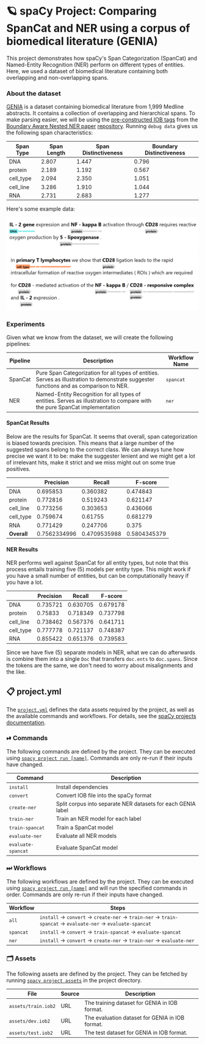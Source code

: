 <!-- SPACY PROJECT: AUTO-GENERATED DOCS START (do not remove) -->

# 🪐 spaCy Project: Comparing SpanCat and NER using a corpus of biomedical literature (GENIA)

This project demonstrates how spaCy's Span Categorization (SpanCat) and
Named-Entity Recognition (NER) perform on different types of entities. Here, we used
a dataset of biomedical literature containing both overlapping and non-overlapping spans.

### About the dataset

[GENIA](http://www.geniaproject.org/genia-corpus) is a dataset containing
biomedical literature from 1,999 Medline abstracts. It contains a collection
of overlapping and hierarchical spans. To make parsing easier, we will be
using the [pre-constructed IOB
tags](https://github.com/thecharm/boundary-aware-nested-ner/blob/master/Our_boundary-aware_model/data/genia)
from the [Boundary Aware Nested NER
paper](https://aclanthology.org/D19-1034/)
[repository](https://github.com/thecharm/boundary-aware-nested-ner/). Running `debug data` gives us the
following span characteristics:

| Span Type | Span Length | Span Distinctiveness | Boundary Distinctiveness |
|-----------|-------------|----------------------|--------------------------|
| DNA       | 2.807       | 1.447                | 0.796                    |
| protein   | 2.189       | 1.192                | 0.567                    |
| cell_type | 2.094       | 2.350                | 1.051                    |
| cell_line | 3.286       | 1.910                | 1.044                    |
| RNA       | 2.731       | 2.683                | 1.277                    |

Here's some example data:

![](./images/sample_00.png)
![](./images/sample_01.png)


### Experiments

Given what we know from the dataset, we will create the following pipelines:

| Pipeline | Description                                                                                                                             | Workflow Name |
|----------|-----------------------------------------------------------------------------------------------------------------------------------------|---------------|
| SpanCat  | Pure Span Categorization for all types of entities. Serves as illustration to demonstrate suggester functions and as comparison to NER. | `spancat` |
| NER      | Named-Entity Recognition for all types of entities. Serves as illustration to compare with the pure SpanCat implementation       | `ner`         |


#### SpanCat Results

Below are the results for SpanCat. It seems that overall, span categorization
is biased towards precision. This means that a large number of the suggested
spans belong to the correct class. We can always tune how precise we want it
to be: make the suggester lenient and we might get a lot of irrelevant hits,
make it strict and we miss might out on some true positives.

|           |   Precision |   Recall |   F-score |
|-----------|-------------|----------|-----------|
| DNA       |    0.695853 | 0.360382 |  0.474843 |
| protein   |    0.772816 | 0.519243 |  0.621147 |
| cell_line |    0.773256 | 0.303653 |  0.436066 |
| cell_type |    0.759674 | 0.61755  |  0.681279 |
| RNA       |    0.771429 | 0.247706 |  0.375    |
| **Overall**| 0.7562334996 | 0.4709535988 | 0.5804345379 |

#### NER Results

NER performs well against SpanCat for all entity types, but note that this
process entails training five (5) models per entity type. This might work if
you have a small number of entities, but can be computationally heavy if you
have a lot.

|           |   Precision |   Recall |   F-score |
|-----------|-------------|----------|-----------|
| DNA       |    0.735721 | 0.630705 |  0.679178 |
| protein   |    0.75833  | 0.718349 |  0.737798 |
| cell_line |    0.738462 | 0.567376 |  0.641711 |
| cell_type |    0.777778 | 0.721137 |  0.748387 |
| RNA       |    0.855422 | 0.651376 |  0.739583 |

Since we have five (5) separate models in NER, what we can do afterwards is
combine them into a single `Doc` that transfers `doc.ents` to `doc.spans`. Since
the tokens are the same, we don't need to worry about misalignments and the like.


## 📋 project.yml

The [`project.yml`](project.yml) defines the data assets required by the
project, as well as the available commands and workflows. For details, see the
[spaCy projects documentation](https://spacy.io/usage/projects).

### ⏯ Commands

The following commands are defined by the project. They
can be executed using [`spacy project run [name]`](https://spacy.io/api/cli#project-run).
Commands are only re-run if their inputs have changed.

| Command | Description |
| --- | --- |
| `install` | Install dependencies |
| `convert` | Convert IOB file into the spaCy format |
| `create-ner` | Split corpus into separate NER datasets for each GENIA label |
| `train-ner` | Train an NER model for each label |
| `train-spancat` | Train a SpanCat model |
| `evaluate-ner` | Evaluate all NER models |
| `evaluate-spancat` | Evaluate SpanCat model |

### ⏭ Workflows

The following workflows are defined by the project. They
can be executed using [`spacy project run [name]`](https://spacy.io/api/cli#project-run)
and will run the specified commands in order. Commands are only re-run if their
inputs have changed.

| Workflow | Steps |
| --- | --- |
| `all` | `install` &rarr; `convert` &rarr; `create-ner` &rarr; `train-ner` &rarr; `train-spancat` &rarr; `evaluate-ner` &rarr; `evaluate-spancat` |
| `spancat` | `install` &rarr; `convert` &rarr; `train-spancat` &rarr; `evaluate-spancat` |
| `ner` | `install` &rarr; `convert` &rarr; `create-ner` &rarr; `train-ner` &rarr; `evaluate-ner` |

### 🗂 Assets

The following assets are defined by the project. They can
be fetched by running [`spacy project assets`](https://spacy.io/api/cli#project-assets)
in the project directory.

| File | Source | Description |
| --- | --- | --- |
| `assets/train.iob2` | URL | The training dataset for GENIA in IOB format. |
| `assets/dev.iob2` | URL | The evaluation dataset for GENIA in IOB format. |
| `assets/test.iob2` | URL | The test dataset for GENIA in IOB format. |

<!-- SPACY PROJECT: AUTO-GENERATED DOCS END (do not remove) -->